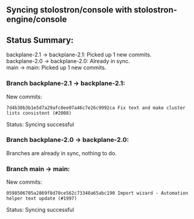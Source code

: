 ## Syncing stolostron/console with stolostron-engine/console

## Status Summary:

backplane-2.1 -> backplane-2.1: Picked up 1 new commits.  
backplane-2.0 -> backplane-2.0: Already in sync.  
main -> main: Picked up 1 new commits.  

### Branch backplane-2.1 -> backplane-2.1:

New commits:

```
7d4b30b3b1e5d7a29afc0ee07a46c7e26c9992ca Fix text and make cluster lists consistent (#2008)
```

Status: Syncing successful

### Branch backplane-2.0 -> backplane-2.0:

Branches are already in sync, nothing to do.

### Branch main -> main:

New commits:

```
0598506705a2869f8d70ce562c73348a65abc190 Import wizard - Automation helper text update (#1997)
```

Status: Syncing successful
